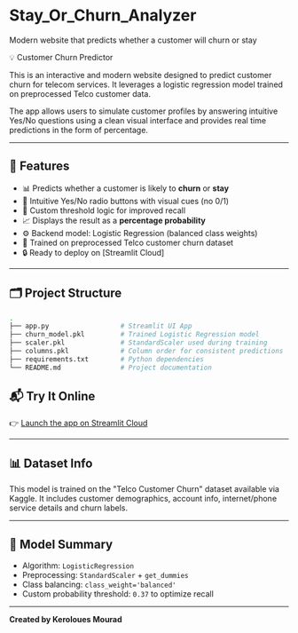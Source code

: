 # Stay_Or_Churn_Analyzer
Modern website that predicts whether a customer will churn or stay 

💡 Customer Churn Predictor

This is an interactive and modern website designed to predict customer churn for telecom services.
It leverages a logistic regression model trained on preprocessed Telco customer data.

The app allows users to simulate customer profiles by answering intuitive Yes/No questions using a clean visual interface and provides real time predictions in the form of percentage.

---

## 🚀 Features


- 📊 Predicts whether a customer is likely to **churn** or **stay**
- 🎨 Intuitive Yes/No radio buttons with visual cues (no 0/1)
- 🎯 Custom threshold logic for improved recall
- 📈 Displays the result as a **percentage probability**
- ⚙️ Backend model: Logistic Regression (balanced class weights)
- 🧠 Trained on preprocessed Telco customer churn dataset
- 🔒 Ready to deploy on [Streamlit Cloud]

---

## 🗂️ Project Structure

```bash
.
├── app.py                  # Streamlit UI App
├── churn_model.pkl         # Trained Logistic Regression model
├── scaler.pkl              # StandardScaler used during training
├── columns.pkl             # Column order for consistent predictions
├── requirements.txt        # Python dependencies
└── README.md               # Project documentation
```


## 📬 Try It Online

👉 [Launch the app on Streamlit Cloud](https://share.streamlit.io/yourusername/customer-churn-predictor/main/app.py)

---

## 📊 Dataset Info

This model is trained on the "Telco Customer Churn" dataset available via Kaggle.
It includes customer demographics, account info, internet/phone service details and churn labels.

---

## 🧠 Model Summary

- Algorithm: `LogisticRegression`
- Preprocessing: `StandardScaler` + `get_dummies`
- Class balancing: `class_weight='balanced'`
- Custom probability threshold: `0.37` to optimize recall

---

**Created by Keroloues Mourad**
